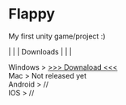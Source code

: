 # Flappy

My first unity game/project :)

| | | Downloads | | |

Windows > <a href="https://github.com/DevMaka/Flappy/releases/tag/0.0.1"> >>> Downaload <<< </a><br>
Mac > Not released yet<br>
Android > //<br>
IOS > //<br>


